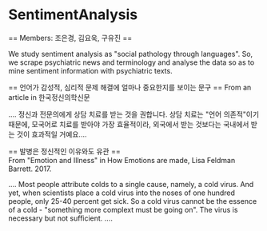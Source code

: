 # SentimentAnalysis

== Members: 조은경, 김요욱, 구유진 ==

We study sentiment analysis as "social pathology through languages". 
So, we scrape psychiatric news and terminology and analyse the data so as to mine sentiment information with psychiatric texts.


== 언어가 감성적, 심리적 문제 해결에 얼마나 중요한지를 보이는 문구 == 
From an article in 한국정신의학신문

.... 정신과 전문의에게 상담 치료를 받는 것을 권합니다. 상담 치료는 "언어 의존적"이기 때문에, 모국어로 치료를 받아야 가장 효율적이라, 외국에서 받는 것보다는 국내에서 받는 것이 효과적일 거예요....


== 발병은 정신적인 이유와도 유관 ==  
From "Emotion and Illness" in How Emotions are made, Lisa Feldman Barrett. 2017. 

.... Most people attribute colds to a single cause, namely, a cold virus. 
And yet, when scientists place a cold virus into the noses of one hundred people, only 25-40 percent get sick. 
So a cold virus cannot be the essence of a cold - "something more complext must be going on". The virus is necessary but not sufficient. ....
